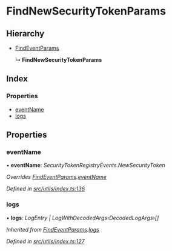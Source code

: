 # FindNewSecurityTokenParams

## Hierarchy

* [FindEventParams](_utils_index_.findeventparams.md)

  ↳ **FindNewSecurityTokenParams**

## Index

### Properties

* [eventName](_utils_index_.findnewsecuritytokenparams.md#eventname)
* [logs](_utils_index_.findnewsecuritytokenparams.md#logs)

## Properties

### eventName

• **eventName**: _SecurityTokenRegistryEvents.NewSecurityToken_

_Overrides_ [_FindEventParams_](_utils_index_.findeventparams.md)_._[_eventName_](_utils_index_.findeventparams.md#eventname)

_Defined in_ [_src/utils/index.ts:136_](https://github.com/PolymathNetwork/polymath-sdk/blob/e8bbc1e/src/utils/index.ts#L136)

### logs

• **logs**: _LogEntry \| LogWithDecodedArgs‹DecodedLogArgs›\[\]_

_Inherited from_ [_FindEventParams_](_utils_index_.findeventparams.md)_._[_logs_](_utils_index_.findeventparams.md#logs)

_Defined in_ [_src/utils/index.ts:127_](https://github.com/PolymathNetwork/polymath-sdk/blob/e8bbc1e/src/utils/index.ts#L127)


